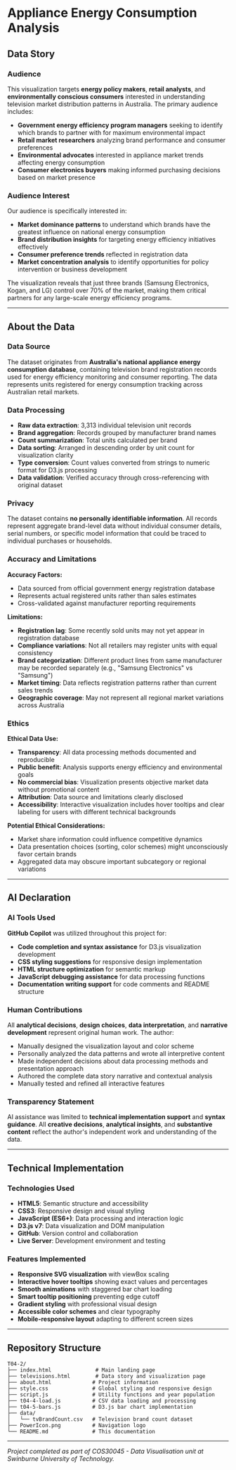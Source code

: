 # Appliance Energy Consumption Analysis

## Data Story

### Audience
This visualization targets **energy policy makers**, **retail analysts**, and **environmentally conscious consumers** interested in understanding television market distribution patterns in Australia. The primary audience includes:

- **Government energy efficiency program managers** seeking to identify which brands to partner with for maximum environmental impact
- **Retail market researchers** analyzing brand performance and consumer preferences
- **Environmental advocates** interested in appliance market trends affecting energy consumption
- **Consumer electronics buyers** making informed purchasing decisions based on market presence

### Audience Interest
Our audience is specifically interested in:
- **Market dominance patterns** to understand which brands have the greatest influence on national energy consumption
- **Brand distribution insights** for targeting energy efficiency initiatives effectively  
- **Consumer preference trends** reflected in registration data
- **Market concentration analysis** to identify opportunities for policy intervention or business development

The visualization reveals that just three brands (Samsung Electronics, Kogan, and LG) control over 70% of the market, making them critical partners for any large-scale energy efficiency programs.

---

## About the Data

### Data Source
The dataset originates from **Australia's national appliance energy consumption database**, containing television brand registration records used for energy efficiency monitoring and consumer reporting. The data represents units registered for energy consumption tracking across Australian retail markets.

### Data Processing
- **Raw data extraction**: 3,313 individual television unit records
- **Brand aggregation**: Records grouped by manufacturer brand names
- **Count summarization**: Total units calculated per brand
- **Data sorting**: Arranged in descending order by unit count for visualization clarity
- **Type conversion**: Count values converted from strings to numeric format for D3.js processing
- **Data validation**: Verified accuracy through cross-referencing with original dataset

### Privacy
The dataset contains **no personally identifiable information**. All records represent aggregate brand-level data without individual consumer details, serial numbers, or specific model information that could be traced to individual purchases or households.

### Accuracy and Limitations
**Accuracy Factors:**
- Data sourced from official government energy registration database
- Represents actual registered units rather than sales estimates
- Cross-validated against manufacturer reporting requirements

**Limitations:**
- **Registration lag**: Some recently sold units may not yet appear in registration database
- **Compliance variations**: Not all retailers may register units with equal consistency  
- **Brand categorization**: Different product lines from same manufacturer may be recorded separately (e.g., "Samsung Electronics" vs "Samsung")
- **Market timing**: Data reflects registration patterns rather than current sales trends
- **Geographic coverage**: May not represent all regional market variations across Australia

### Ethics
**Ethical Data Use:**
- **Transparency**: All data processing methods documented and reproducible
- **Public benefit**: Analysis supports energy efficiency and environmental goals
- **No commercial bias**: Visualization presents objective market data without promotional content
- **Attribution**: Data source and limitations clearly disclosed
- **Accessibility**: Interactive visualization includes hover tooltips and clear labeling for users with different technical backgrounds

**Potential Ethical Considerations:**
- Market share information could influence competitive dynamics
- Data presentation choices (sorting, color schemes) might unconsciously favor certain brands
- Aggregated data may obscure important subcategory or regional variations

---

## AI Declaration

### AI Tools Used
**GitHub Copilot** was utilized throughout this project for:
- **Code completion and syntax assistance** for D3.js visualization development
- **CSS styling suggestions** for responsive design implementation
- **HTML structure optimization** for semantic markup
- **JavaScript debugging assistance** for data processing functions
- **Documentation writing support** for code comments and README structure

### Human Contributions
All **analytical decisions**, **design choices**, **data interpretation**, and **narrative development** represent original human work. The author:
- Manually designed the visualization layout and color scheme
- Personally analyzed the data patterns and wrote all interpretive content
- Made independent decisions about data processing methods and presentation approach
- Authored the complete data story narrative and contextual analysis
- Manually tested and refined all interactive features

### Transparency Statement
AI assistance was limited to **technical implementation support** and **syntax guidance**. All **creative decisions**, **analytical insights**, and **substantive content** reflect the author's independent work and understanding of the data.

---

## Technical Implementation

### Technologies Used
- **HTML5**: Semantic structure and accessibility
- **CSS3**: Responsive design and visual styling  
- **JavaScript (ES6+)**: Data processing and interaction logic
- **D3.js v7**: Data visualization and DOM manipulation
- **GitHub**: Version control and collaboration
- **Live Server**: Development environment and testing

### Features Implemented
- **Responsive SVG visualization** with viewBox scaling
- **Interactive hover tooltips** showing exact values and percentages
- **Smooth animations** with staggered bar chart loading
- **Smart tooltip positioning** preventing edge cutoff
- **Gradient styling** with professional visual design
- **Accessible color schemes** and clear typography
- **Mobile-responsive layout** adapting to different screen sizes

---

## Repository Structure
```
T04-2/
├── index.html              # Main landing page
├── televisions.html        # Data story and visualization page
├── about.html             # Project information
├── style.css              # Global styling and responsive design
├── script.js              # Utility functions and year population
├── t04-4-load.js          # CSV data loading and processing
├── t04-5-bars.js          # D3.js bar chart implementation
├── data/
│   └── tvBrandCount.csv   # Television brand count dataset
├── PowerIcon.png          # Navigation logo
└── README.md              # This documentation
```

---

*Project completed as part of COS30045 - Data Visualisation unit at Swinburne University of Technology.*

